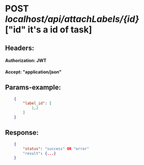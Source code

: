 # POST *localhost/api/attachLabels/{id}* ["id" it's a id of task]
## **Headers:**
#### Authorization: JWT
#### Accept: "application/json"

## **Params-example:**
``` json
    {
        "label_id": [
            1,2
        ]
    }
```

## **Response:**
``` json
    {
        "status": "success" OR "error"
        "result": {...}
    }
```